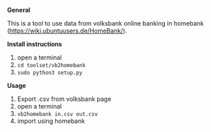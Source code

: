 **General**

This is a tool to use data from volksbank online banking
in homebank (https://wiki.ubuntuusers.de/HomeBank/).

**Install instructions**
1. open a terminal
2. `cd toolset/vb2homebank`
3. `sudo python3 setup.py`

**Usage**
1. Export .csv from volksbank page
2. open a terminal
3. `vb2homebank in.csv out.csv`
4. import using homebank
